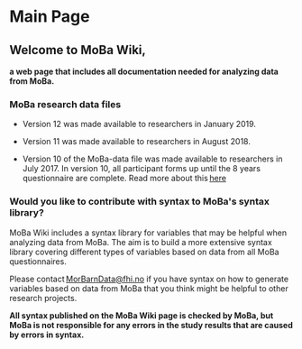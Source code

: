 # ﻿Main Page 

## Welcome to MoBa Wiki, 

**a web page that includes all documentation needed for analyzing data from MoBa.** 

### MoBa research data files 

* Version 12 was made available to researchers in January 2019. 

* Version 11 was made available to researchers in August 2018. 

* Version 10 of the MoBa-data file was made available to researchers in July 2017. In version 10, all participant forms up until the 8 years questionnaire are complete. Read more about this [here](https://www.fhi.no/en/op/data-access-from-health-registries-health-studies-and-biobanks/data-from-moba/moba-research-data-files/) 



### Would you like to contribute with syntax to MoBa's syntax library? 

MoBa Wiki includes a syntax library for variables that may be helpful when analyzing data from MoBa. The aim is to build a more extensive syntax library covering different types of variables based on data from all MoBa questionnaires. 

Please contact [MorBarnData@fhi.no](mailto:MorBarnData@fhi.no) if you have syntax on how to generate variables based on data from MoBa that you think might be helpful to other research projects. 

**All syntax published on the MoBa Wiki page is checked by MoBa, but MoBa is not responsible for any errors in the study results that are caused by errors in syntax.** 

